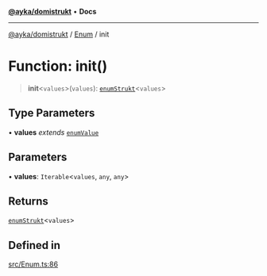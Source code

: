 [**@ayka/domistrukt**](../../../README.md) • **Docs**

***

[@ayka/domistrukt](../../../globals.md) / [Enum](../README.md) / init

# Function: init()

> **init**\<`values`\>(`values`): [`enumStrukt`](../type-aliases/enumStrukt.md)\<`values`\>

## Type Parameters

• **values** *extends* [`enumValue`](../type-aliases/enumValue.md)

## Parameters

• **values**: `Iterable`\<`values`, `any`, `any`\>

## Returns

[`enumStrukt`](../type-aliases/enumStrukt.md)\<`values`\>

## Defined in

[src/Enum.ts:86](https://github.com/AndreyMork/domistrukt/blob/c8d404d2a2ad3b5db17fcead4d4e5821b1cc97ac/src/Enum.ts#L86)
